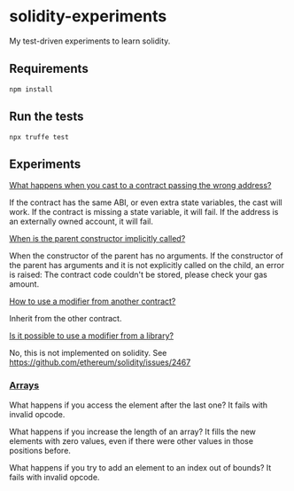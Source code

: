 # solidity-experiments

My test-driven experiments to learn solidity.

## Requirements

```
npm install
```

## Run the tests

```
npx truffe test
```

## Experiments

[What happens when you cast to a contract passing the wrong address?](contracts/WrongCast)

If the contract has the same ABI, or even extra state variables, the cast will work.
If the contract is missing a state variable, it will fail.
If the address is an externally owned account, it will fail.

[When is the parent constructor implicitly called?](contracts/ImplicitSuperConstructorCall)

When the constructor of the parent has no arguments.
If the constructor of the parent has arguments and it is not explicitly called on the child, an error is raised:
The contract code couldn't be stored, please check your gas amount.

[How to use a modifier from another contract?](contracts/ContractWithInheritedModifier)

Inherit from the other contract.

[Is it possible to use a modifier from a library?](contracts/LibraryWithModifier)

No, this is not implemented on solidity.
See https://github.com/ethereum/solidity/issues/2467

### [Arrays](test/Arrays.test.js)

What happens if you access the element after the last one?
It fails with invalid opcode.

What happens if you increase the length of an array?
It fills the new elements with zero values, even if there were other values in
those positions before.

What happens if you try to add an element to an index out of bounds?
It fails with invalid opcode.
